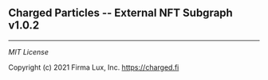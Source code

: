 ## Charged Particles -- External NFT Subgraph v1.0.2
---

_MIT License_

Copyright (c) 2021 Firma Lux, Inc. <https://charged.fi>
